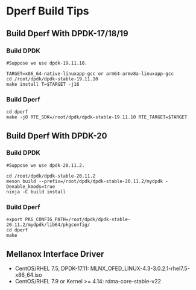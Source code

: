# Dperf Build Tips 

## Build Dperf With DPDK-17/18/19
### Build DPDK
    #Suppose we use dpdk-19.11.10.

    TARGET=x86_64-native-linuxapp-gcc or arm64-armv8a-linuxapp-gcc
    cd /root/dpdk/dpdk-stable-19.11.10
    make install T=$TARGET -j16

### Build Dperf
    cd dperf
    make -j8 RTE_SDK=/root/dpdk/dpdk-stable-19.11.10 RTE_TARGET=$TARGET

## Build Dperf With DPDK-20
### Build DPDK
    #Suppose we use dpdk-20.11.2.

    cd /root/dpdk/dpdk-stable-20.11.2
    meson build --prefix=/root/dpdk/dpdk-stable-20.11.2/mydpdk -Denable_kmods=true
    ninja -C build install

### Build Dperf
    export PKG_CONFIG_PATH=/root/dpdk/dpdk-stable-20.11.2/mydpdk/lib64/pkgconfig/
    cd dperf
    make

## Mellanox Interface Driver
- CentOS/RHEL 7.5, DPDK-17.11: MLNX_OFED_LINUX-4.3-3.0.2.1-rhel7.5-x86_64.iso
- CentOS/RHEL 7.9 or Kernel >= 4.14: rdma-core-stable-v22
